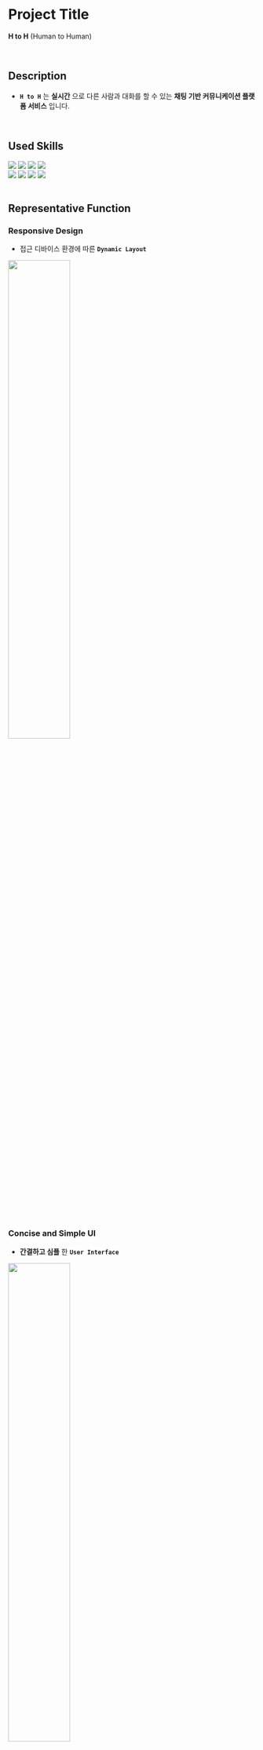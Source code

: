 
# Project Title

**H to H** (Human to Human)

<br />

## Description

- **`H to H`** 는 **실시간** 으로 다른 사람과 대화를 할 수 있는 **채팅 기반 커뮤니케이션 플랫폼 서비스** 입니다.


<br />


## Used Skills


<div style={{display: 'flex'}}>
   <img src="https://img.shields.io/badge/HTML-bcbcbc?style=flat-square&logo=HTML5&logoColor=white"/>
   <img src="https://img.shields.io/badge/CSS-bcbcbc?style=flat-square&logo=CSS3&logoColor=white"/>
   <img src="https://img.shields.io/badge/JAVASCRIPT-bcbcbc?style=flat-square&logo=JavaScript&logoColor=white"/>
   <img src="https://img.shields.io/badge/TYPESCRIPT-bcbcbc?style=flat-square&logo=TypeScript&logoColor=white"/>   
</div>

<div style={{display: 'flex'}}>
   <img src="https://img.shields.io/badge/REACT-bcbcbc?style=flat-square&logo=React&logoColor=white"/>
   <img src="https://img.shields.io/badge/SWR-bcbcbc?style=flat-square&logo=SWC&logoColor=white"/>   
   <img src="https://img.shields.io/badge/EMOTION-bcbcbc?style=flat-square&logo=Monzo&logoColor=white"/>  
  <img src="https://img.shields.io/badge/SOCKET.IO-bcbcbc?style=flat-square&logo=Socket.io&logoColor=white"/>    
</div>

<br />



## Representative Function

### Responsive Design

* 접근 디바이스 환경에 따른 **`Dynamic Layout `**

<img  style="width: 50%;" src="https://user-images.githubusercontent.com/87924110/208615126-77f2594b-d52c-4544-9758-64c089e04c35.gif">


### Concise and Simple UI

* **간결하고 심플** 한 **`User Interface`**


<img style="width: 50%;" src="https://user-images.githubusercontent.com/87924110/208615345-16159d9e-2950-4bc0-a410-33de98b24ad0.gif">


### Live Chat and Online Listing

* **실시간** 으로 접속 사용자에 반응하는 **`Live Chat System`**


<img style="width: 50%;" src="https://user-images.githubusercontent.com/87924110/208615350-cac53fe8-f5f7-4874-916b-afbfcb502d26.gif">


### Image Drag and Drop

* **`Drag and Drop`** 을 활용한 간편한 **이미지 업로드 시스템**

<img style="width: 50%;" src="https://user-images.githubusercontent.com/87924110/208615360-fa68c4bf-1844-447b-957f-f671f230ebea.gif">


<br />



## Getting Started

### Dependencies

* **`Internet Explorer`** 를 포함한  **모든 운영체제**에서 동작

<br />


### Installing

* https://github.com/Mirrer1/H_to_H

* 해당 주소의 프로젝트 코드를 **`Download Zip`**

<br />


### Executing program

#### Backend Settings

* 프로젝트의 **`Back`** 폴더로 이동하여 관련 **`Package Install`**

```bash
cd back
```

```bash
npm i
```

* **`Database`** 생성, **`Server`** 실행

```bash
npx sequelize db:create
```

```bash
npm run dev
```

* **`Workspace`**, **`Channel`** 더미 데이터 생성

```bash
npx sequelize db:seed:all
```

<br>


#### Frontend Settings

* 프로젝트의 **`Front`** 폴더로 이동하여 관련 **`Package Install`**

```bash
cd front
```

```bash
npm i
```

<br>

#### Project Start

* 설치를 완료한 뒤 **각각의 `Terminal`** 에서 **`Server`, `Front` 실행**

```bash
cd back
```

```bash
npm run dev
```

```bash
// another terminal
cd front
```

```bash
npm run dev
```

<br />


## Version History

* 0.1
    * **Initial Release**


<br />


## Author

* Made by [**@Mirrer**](https://www.instagram.com/mirrerlike_/)


<br />

## Contact

* 본 서비스의 **버그** 및 **개선사항**에 대해서는 아래 메일로 전달해주시면 감사하겠습니다.

> [**alsejr1004@gmail.com**](mailto:alsejr1004@gmail.com)


<br />
